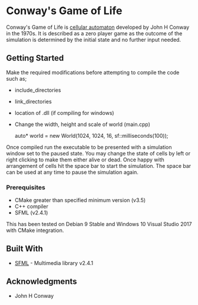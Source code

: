 # Conway's Game of Life

Conway's Game of Life is [cellular automaton](https://en.wikipedia.org/wiki/Cellular_automaton) developed by John H Conway in the 1970s. It is described as a zero player game as the outcome of the simulation is determined by the initial state and no further input needed.

## Getting Started

Make the required modifications before attempting to compile the code such as;

* include_directories
* link_directories
* location of .dll (if compiling for windows)
* Change the width, height and scale of world (main.cpp)

    auto* world = new World(1024, 1024, 16, sf::milliseconds(100));


Once compiled run the executable to be presented with a simulation window set to the paused state. You may change the state of cells by left or right clicking to make them either alive or dead. Once happy with arrangement of cells hit the space bar to start the simulation. The space bar can be used at any time to pause the simulation again.

### Prerequisites

* CMake greater than specified minimum version (v3.5)
* C++ compiler
* SFML (v2.4.1)

This has been tested on Debian 9 Stable and Windows 10 Visual Studio 2017 with CMake integration.

## Built With

* [SFML](https://www.sfml-dev.org/) - Multimedia library v2.4.1

## Acknowledgments

* John H Conway
